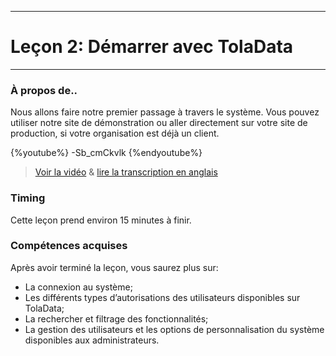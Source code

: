 ****
# Leçon 2: Démarrer avec TolaData
---

### À propos de..

Nous allons faire notre premier passage à travers le système. Vous pouvez utiliser notre site de démonstration ou aller directement sur votre site de production, si votre organisation est déjà un client. 

{%youtube%} -Sb_cmCkvlk {%endyoutube%}  
> [Voir la vidéo](https://www.youtube.com/embed/-Sb_cmCkvlk?rel=0) & [lire la transcription en anglais](https://docs.google.com/document/d/1DCaeMviBwSO5hGSfeh6Y9McPI6D1dzxJyDs5kKa4wug/edit#heading=h.jgp49ou19hyx)

### Timing

Cette leçon prend environ 15 minutes à finir.

### Compétences acquises 

Après avoir terminé la leçon, vous saurez plus sur:

* La connexion au système;
* Les différents types d’autorisations des utilisateurs disponibles sur TolaData;
* La rechercher et filtrage des fonctionnalités;
* La gestion des utilisateurs et les options de personnalisation du système disponibles aux administrateurs.



